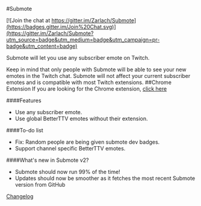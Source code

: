 #Submote

[![Join the chat at https://gitter.im/Zarlach/Submote](https://badges.gitter.im/Join%20Chat.svg)](https://gitter.im/Zarlach/Submote?utm_source=badge&utm_medium=badge&utm_campaign=pr-badge&utm_content=badge)

Submote will let you use any subscriber emote on Twitch.

Keep in mind that only people with Submote will be able to see your new emotes in the Twitch chat. Submote will not affect your current subscriber emotes and is compatible with most Twitch extensions.
##Chrome Extension
If you are looking for the Chrome extension, [click here](https://chrome.google.com/webstore/detail/submote/neenedpcihpgfmgohilhfidaknihiofk)

####Features
- Use any subscriber emote.
- Use global BetterTTV emotes without their extension.

####To-do list
- Fix: Random people are being given submote dev badges.
- Support channel specific BetterTTV emotes.

####What's new in Submote v2?
- Submote should now run 99% of the time!
- Updates should now be smoother as it fetches the most recent Submote version from GitHub

[Changelog](https://github.com/Zarlach/Submote/blob/master/CHANGELOG.md)